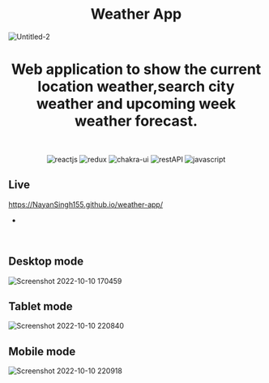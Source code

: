<h1 align="center"> Weather App</h1>

![Untitled-2](https://user-images.githubusercontent.com/103682371/194915718-018487a7-9e3e-4788-bcd9-eccc9a2b691f.jpg)

<h1 align="center"> Web application to show the current location weather,search city weather and upcoming week weather forecast.</h1>

<br />
<p align="center">
    <img src="https://img.shields.io/badge/React_(17.0.2)-20232A?style=for-the-badge&logo=react&logoColor=61DAFB" alt="reactjs" />
    <img src="https://img.shields.io/badge/Redux_(4.1.2)-593D88?style=for-the-badge&logo=redux&logoColor=white" alt="redux" />
    <img src="https://img.shields.io/badge/Chakra%20UI-3bc7bd?style=for-the-badge&logo=chakraui&logoColor=white" alt="chakra-ui"/>
    <img src="https://img.shields.io/badge/Rest_API-02303A?style=for-the-badge&logo=react-router&logoColor=white" alt="restAPI"/>
     <img src="https://img.shields.io/badge/JavaScript-323330?style=for-the-badge&logo=javascript&logoColor=F7DF1E" alt="javascript" />
  </p>
  
  ## Live
  
  https://NayanSingh155.github.io/weather-app/
  
  
-

<br/>

## Desktop mode

![Screenshot 2022-10-10 170459](https://user-images.githubusercontent.com/103682371/194930177-141996e1-75e8-4661-8c46-06b46487f62d.jpg)

## Tablet mode

![Screenshot 2022-10-10 220840](https://user-images.githubusercontent.com/103682371/194930348-6aaceb19-58e7-4ac7-8b3c-ca47b9c1b32a.jpg)

## Mobile mode

![Screenshot 2022-10-10 220918](https://user-images.githubusercontent.com/103682371/194930401-3be5625c-d98f-4144-a3c6-ec4cdf2c12b2.jpg)

